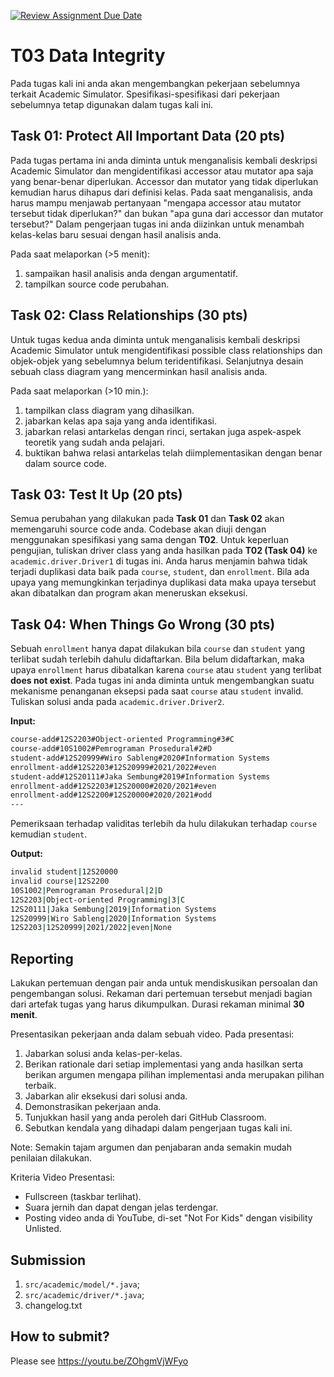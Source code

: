 [![Review Assignment Due Date](https://classroom.github.com/assets/deadline-readme-button-22041afd0340ce965d47ae6ef1cefeee28c7c493a6346c4f15d667ab976d596c.svg)](https://classroom.github.com/a/RfB0-Cnc)
# T03 Data Integrity
Pada tugas kali ini anda akan mengembangkan pekerjaan sebelumnya terkait Academic Simulator. Spesifikasi-spesifikasi dari pekerjaan sebelumnya tetap digunakan dalam tugas kali ini.

## Task 01: Protect All Important Data (20 pts)

Pada tugas pertama ini anda diminta untuk menganalisis kembali deskripsi Academic Simulator dan mengidentifikasi accessor atau mutator apa saja yang benar-benar diperlukan. Accessor dan mutator yang tidak diperlukan kemudian harus dihapus dari definisi kelas. Pada saat menganalisis, anda harus mampu menjawab pertanyaan "mengapa accessor atau mutator tersebut tidak diperlukan?" dan bukan "apa guna dari accessor dan mutator tersebut?" Dalam pengerjaan tugas ini anda diizinkan untuk menambah kelas-kelas baru sesuai dengan hasil analisis anda.

Pada saat melaporkan (>5 menit):
1. sampaikan hasil analisis anda dengan argumentatif.
2. tampilkan source code perubahan.

## Task 02: Class Relationships (30 pts)

Untuk tugas kedua anda diminta untuk menganalisis kembali deskripsi Academic Simulator untuk mengidentifikasi possible class relationships dan objek-objek yang sebelumnya belum teridentifikasi. Selanjutnya desain sebuah class diagram yang mencerminkan hasil analisis anda.

Pada saat melaporkan (>10 min.):
1. tampilkan class diagram yang dihasilkan.
2. jabarkan kelas apa saja yang anda identifikasi.
3. jabarkan relasi antarkelas dengan rinci, sertakan juga aspek-aspek teoretik yang sudah anda pelajari.
4. buktikan bahwa relasi antarkelas telah diimplementasikan dengan benar dalam source code.

## Task 03: Test It Up (20 pts)

Semua perubahan yang dilakukan pada **Task 01** dan **Task 02** akan memengaruhi source code anda. Codebase akan diuji dengan menggunakan spesifikasi yang sama dengan **T02**. Untuk keperluan pengujian, tuliskan driver class yang anda hasilkan pada **T02 (Task 04)** ke ```academic.driver.Driver1``` di tugas ini. Anda harus menjamin bahwa tidak terjadi duplikasi data baik pada ```course```, ```student```, dan ```enrollment```. Bila ada upaya yang memungkinkan terjadinya duplikasi data maka upaya tersebut akan dibatalkan dan program akan meneruskan eksekusi.

## Task 04: When Things Go Wrong (30 pts)

Sebuah ```enrollment``` hanya dapat dilakukan bila ```course``` dan ```student``` yang terlibat sudah terlebih dahulu didaftarkan. Bila belum didaftarkan, maka upaya ```enrollment``` harus dibatalkan karena ```course``` atau ```student``` yang terlibat **does not exist**. Pada tugas ini anda diminta untuk mengembangkan suatu mekanisme penanganan eksepsi pada saat ```course``` atau ```student``` invalid. Tuliskan solusi anda pada ```academic.driver.Driver2```.

**Input:**
```bash
course-add#12S2203#Object-oriented Programming#3#C
course-add#10S1002#Pemrograman Prosedural#2#D
student-add#12S20999#Wiro Sableng#2020#Information Systems
enrollment-add#12S2203#12S20999#2021/2022#even
student-add#12S20111#Jaka Sembung#2019#Information Systems
enrollment-add#12S2203#12S20000#2020/2021#even
enrollment-add#12S2200#12S20000#2020/2021#odd
---

```

Pemeriksaan terhadap validitas terlebih da
hulu dilakukan terhadap ```course``` kemudian ```student```.

**Output:**
```bash
invalid student|12S20000
invalid course|12S2200
10S1002|Pemrograman Prosedural|2|D 
12S2203|Object-oriented Programming|3|C
12S20111|Jaka Sembung|2019|Information Systems
12S20999|Wiro Sableng|2020|Information Systems
12S2203|12S20999|2021/2022|even|None

```

## Reporting
Lakukan pertemuan dengan pair anda untuk mendiskusikan persoalan dan pengembangan solusi. Rekaman dari pertemuan tersebut menjadi bagian dari artefak tugas yang harus dikumpulkan. Durasi rekaman minimal **30 menit**.

Presentasikan pekerjaan anda dalam sebuah video. Pada presentasi:
1. Jabarkan solusi anda kelas-per-kelas.
2. Berikan rationale dari setiap implementasi yang anda hasilkan serta berikan argumen mengapa pilihan implementasi anda merupakan pilihan terbaik.
3. Jabarkan alir eksekusi dari solusi anda.
4. Demonstrasikan pekerjaan anda.
5. Tunjukkan hasil yang anda peroleh dari GitHub Classroom.
6. Sebutkan kendala yang dihadapi dalam pengerjaan tugas kali ini.

Note: Semakin tajam argumen dan penjabaran anda semakin mudah penilaian dilakukan.

Kriteria Video Presentasi:
+ Fullscreen (taskbar terlihat).
+ Suara jernih dan dapat dengan jelas terdengar.
+ Posting video anda di YouTube, di-set "Not For Kids" dengan visibility Unlisted.

## Submission
1. ```src/academic/model/*.java```;
2. ```src/academic/driver/*.java```;
3. changelog.txt

## How to submit?
Please see https://youtu.be/ZOhgmVjWFyo
